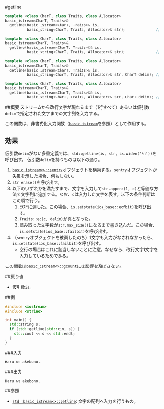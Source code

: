 #getline
```cpp
template <class CharT, class Traits, class Allocator>
basic_istream<CharT, Traits>&
  getline(basic_istream<CharT, Traits>& is,
          basic_string<CharT, Traits, Allocator>& str);              // (1)

template <class CharT, class Traits, class Allocator>
basic_istream<CharT, Traits>&
  getline(basic_istream<CharT, Traits>&& is,
          basic_string<CharT, Traits, Allocator>& str);              // (2) C++11から

template <class CharT, class Traits, class Allocator>
basic_istream<CharT, Traits>&
  getline(basic_istream<CharT, Traits>& is,
          basic_string<CharT, Traits, Allocator>& str, CharT delim); // (3)

template <class CharT, class Traits, class Allocator>
basic_istream<CharT, Traits>&
  getline(basic_istream<CharT, Traits>&& is,
          basic_string<CharT, Traits, Allocator>& str, CharT delim); // (4) C++11から
```

##概要
ストリームから改行文字が現れるまで（1行すべて）あるいは仮引数`delim`で指定された文字までの文字列を入力する。

この関数は、非書式化入力関数（[`basic_istream`](../../istream/basic_istream.md)を参照）として作用する。

## 効果
仮引数`delim`がない多重定義では、`std::getline(is, str, is.widen('\n'))`を呼び出す。
仮引数`delim`を持つものは以下の通り。

1. [`basic_istream<>::sentry`](../../istream/basic_istream/sentry.md)オブジェクトを構築する。`sentry`オブジェクトが失敗を示した場合、何もしない。
1. `str.erase()`を呼び出す。
1. 以下のいずれかを満たすまで、文字を入力して`str.append(1, c)`と等価な方法で文字列に追加する。なお、`c`は入力した文字を表す。以下の条件判断はこの順で行う。
    1. EOFに達した。この場合、`is.setstate(ios_base::eofbit)`を呼び出す。
    1. `Traits::eq(c, delim)`が真となった。
    1. 読み取った文字数が`str.max_size()`になるまで書き込んだ。この場合、`is.setstate(ios_base::failbit)`を呼び出す。
1. （`sentry`オブジェクトを破棄したのち）1文字も入力がなされなかったら、`is.setstate(ios_base::failbit)`を呼び出す。
    - 空行の場合はこれに該当しないことに注意。なぜなら、改行文字1文字を入力しているためである。

この関数は[`basic_istream<>::gcount`](../../istream/basic_istream/gcount.md)には影響を及ぼさない。

##戻り値
- 仮引数`is`。


##例
```cpp
#include <iostream>
#include <string>

int main() {
  std::string s;
  if (std::getline(std::cin, s)) {
    std::cout << s << std::endl;
  }
}
```

###入力
```
Haru wa akebono.
```

###出力
```
Haru wa akebono.
```

##参照
- [`std::basic_istream<>::getline`](../../istream/basic_istream/getline.md): 文字の配列へ入力を行うもの。
